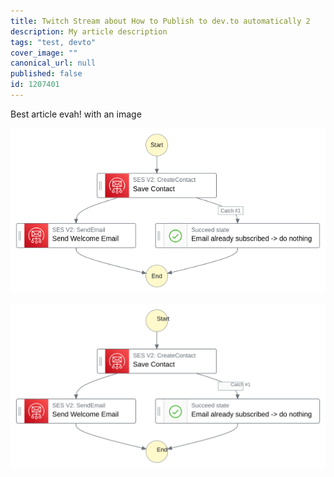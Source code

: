```yaml
---
title: Twitch Stream about How to Publish to dev.to automatically 2
description: My article description
tags: "test, devto"
cover_image: ""
canonical_url: null
published: false
id: 1207401
---
```


<!-- the preamble is called frontmatter. See docs at https://dev.to/p/editor_guide#front-matter -->

Best article evah! with an image

![Step Functions Graph for Subscription Workflow](./subscribe_stepfunctions_graph.png)

<!-- seems like SVGs can be uploaded but on dev.to they get transformed into non-svg images -->

![Step Functions Graph for Subscription Workflow AS SVG](./subscribe_stepfunctions_graph.svg)
